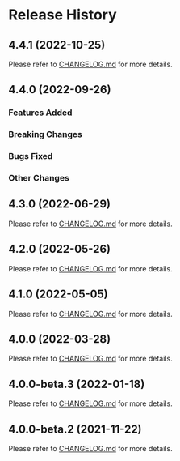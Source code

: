 # Release History

## 4.4.1 (2022-10-25)

Please refer to [CHANGELOG.md](https://github.com/Azure/azure-sdk-for-java/blob/87caddfe8c06aaf471d9ee72428a6ac21f1d2e14/sdk/spring/CHANGELOG.md#441-2022-10-31) for more details.

## 4.4.0 (2022-09-26)

### Features Added

### Breaking Changes

### Bugs Fixed

### Other Changes

## 4.3.0 (2022-06-29)

Please refer to [CHANGELOG.md](https://github.com/Azure/azure-sdk-for-java/blob/5715c1bf3d88941760ed5aa3ebce216eee8fa50a/sdk/spring/CHANGELOG.md#430-2022-06-29) for more details.

## 4.2.0 (2022-05-26)

Please refer to [CHANGELOG.md](https://github.com/Azure/azure-sdk-for-java/blob/661f96907492dde46c4939bed587999d4d6979f2/sdk/spring/CHANGELOG.md#420-2022-05-26) for more details.

## 4.1.0 (2022-05-05)

Please refer to [CHANGELOG.md](https://github.com/Azure/azure-sdk-for-java/blob/05a1dcfea12e99293180931d53cbd0d0964fb297/sdk/spring/CHANGELOG.md#410-2022-05-05) for more details.

## 4.0.0 (2022-03-28)

Please refer to [CHANGELOG.md](https://github.com/Azure/azure-sdk-for-java/blob/b8e2cc8bf4b1d89b6d9156cd94d762009c74afbf/sdk/spring/CHANGELOG.md#400-2022-03-28) for more details.

## 4.0.0-beta.3 (2022-01-18)

Please refer to [CHANGELOG.md](https://github.com/Azure/azure-sdk-for-java/blob/53054b2bbfc21afe36f6f3cee1ff1da72ba0d38a/sdk/spring/CHANGELOG.md#400-beta3-2022-01-18) for more details.

## 4.0.0-beta.2 (2021-11-22)

Please refer to [CHANGELOG.md](https://github.com/Azure/azure-sdk-for-java/blob/430fdbfae956667b1576a8e6b609810b9441442c/sdk/spring/CHANGELOG.md) for more details.
